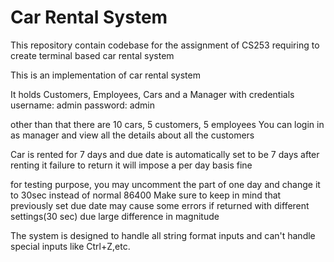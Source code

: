 # Car Rental System
This repository contain codebase for the assignment of CS253 requiring to create terminal based car rental system

This is an implementation of car rental system

It holds Customers, Employees, Cars and a Manager with credentials
username: admin
password: admin

other than that there are 10 cars, 5 customers, 5 employees
You can login in as manager and view all the details about all the customers

Car is rented for 7 days and due date is automatically set to be 7 days after renting it
failure to return it will impose a per day basis fine

for testing purpose, you may uncomment the part of one day and change it to 30sec instead of normal 86400
Make sure to keep in mind that previously set due date may cause some errors if returned with different settings(30 sec) due large difference in magnitude

The system is designed to handle all string format inputs and can't handle special inputs like Ctrl+Z,etc.
